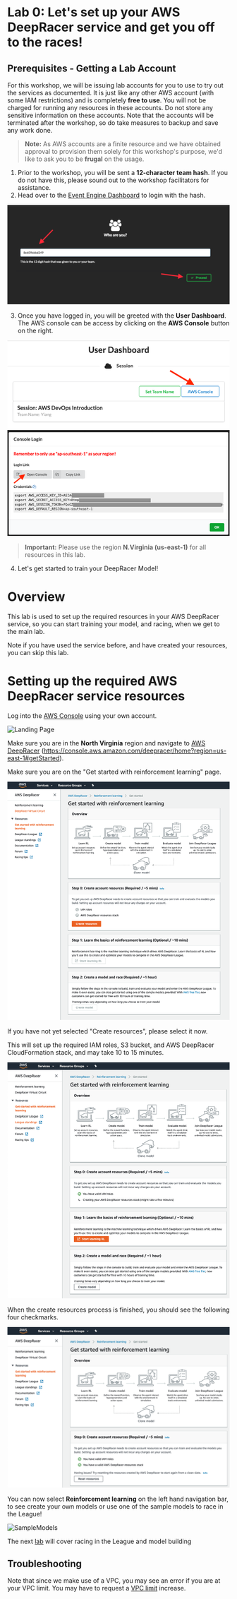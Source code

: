 # Lab 0: Let's set up your AWS DeepRacer service and get you off to the races!

## Prerequisites - Getting a Lab Account

For this workshop, we will be issuing lab accounts for you to use to try out the services as documented. It is just like any other AWS account (with some IAM restrictions) and is completely **free to use**. You will not be charged for running any resources in these accounts. Do not store any sensitive information on these accounts. Note that the accounts will be terminated after the workshop, so do take measures to backup and save any work done.

> **Note:** As AWS accounts are a finite resource and we have obtained approval to provision them solely for this workshop's purpose, we'd like to ask you to be **frugal** on the usage.

1. Prior to the workshop, you will be sent a **12-character team hash**. If you do not have this, please sound out to the workshop facilitators for assistance.
2. Head over to the [Event Engine Dashboard](https://dashboard.eventengine.run/) to login with the hash.

  ![Hash](img/hash_login.png)

3. Once you have logged in, you will be greeted with the **User Dashboard**. The AWS console can be access by clicking on the **AWS Console** button on the right.

  ![DevOps Workshop Architecture](img/console.png)
  ![DevOps Workshop Architecture](img/console2.png)

> **Important:** Please use the region **N.Virginia (us-east-1)** for all resources in this lab.

4. Let's get started to train your DeepRacer Model!


# Overview
This lab is  used to set up the required resources in your AWS DeepRacer service, so you can start training your model, and racing, when we get to the main lab.

Note if you have used the service before, and have created your resources, you can skip this lab.


# Setting up the required AWS DeepRacer service resources
Log into the [AWS Console](https://console.aws.amazon.com/deepracer/home?region=us-east-1#getStarted) using your own account.

![Landing Page](img/LandingPage.png)

Make sure you are in the **North Virginia** region and navigate to [AWS DeepRacer](https://console.aws.amazon.com/deepracer/home?region=us-east-1#getStarted) (https://console.aws.amazon.com/deepracer/home?region=us-east-1#getStarted).

Make sure you are on the "Get started with reinforcement learning" page.

![Get started](img/getstarted.png)

If you have not yet selected "Create resources", please select it now.

This will set up the required IAM roles, S3 bucket, and AWS DeepRacer CloudFormation stack, and may take 10 to 15 minutes.

![Creating](img/creatingresources.png)

When the create resources process is finished, you should see the following four checkmarks.

![Done](img/completed.png)

You can now select **Reinforcement learning** on the left hand navigation bar, to see create your own models or use one of the sample models to race in the League!

![SampleModels](img/SampleModels.png)

The next [lab](https://github.com/aws-samples/aws-deepracer-workshops/tree/master/Workshops/2019-AWSSummits-AWSDeepRacerService/Lab1) will cover racing in the League and model building

## Troubleshooting
Note that since we make use of a VPC, you may see an error if you are at your VPC limit. You may have to request a [VPC limit](https://docs.aws.amazon.com/vpc/latest/userguide/amazon-vpc-limits.html) increase.
